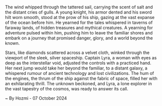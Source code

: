
The wind whipped through the tattered sail, carrying the scent of salt and the distant cries of gulls.  A young knight, his armor dented and his sword hilt worn smooth, stood at the prow of his ship, gazing at the vast expanse of the ocean before him.  He yearned for the tales whispered in taverns of faraway lands, of hidden treasures and mythical creatures.  A yearning for adventure pulsed within him, pushing him to leave the familiar shores and embark on a journey that promised danger, glory, and a world beyond the known.

Stars, like diamonds scattered across a velvet cloth, winked through the viewport of the sleek, silver spaceship. Captain Lyra, a woman with eyes as deep as the interstellar void, adjusted the controls with a practiced hand.  Her next jump would take her beyond the familiar, to a distant galaxy, a whispered rumour of ancient technology and lost civilizations. The hum of the engines, the thrum of the ship against the fabric of space, filled her with an exhilarating thrill. The unknown beckoned, and Lyra, a lone explorer in the vast tapestry of the cosmos, was ready to answer its call. 

~ By Hozmi - 07 October 2024
